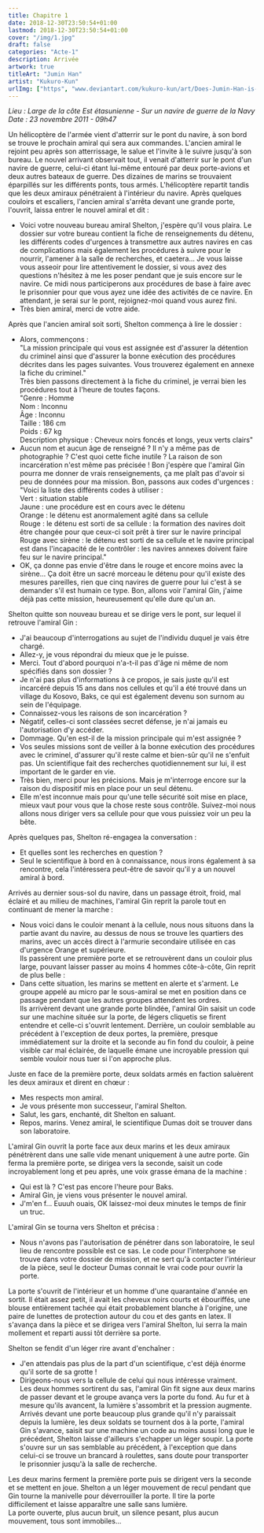 ```yaml
---
title: Chapitre 1
date: 2018-12-30T23:50:54+01:00
lastmod: 2018-12-30T23:50:54+01:00
cover: "/img/1.jpg"
draft: false
categories: "Acte-1"
description: Arrivée
artwork: true
titleArt: "Jumin Han"
artist: "Kukuro-Kun"
urlImg: ["https", "www.deviantart.com/kukuro-kun/art/Does-Jumin-Han-is-BAE-636692554"]
---
```

_Lieu : Large de la côte Est étasunienne - Sur un navire de guerre de la Navy  
Date : 23 novembre 2011 - 09h47_

Un hélicoptère de l'armée vient d'atterrir sur le pont du navire, à son bord se trouve le prochain amiral qui sera aux commandes. L'ancien amiral le rejoint peu après son atterrissage, le salue et l'invite à le suivre jusqu'à son bureau. Le nouvel arrivant observait tout, il venait d'atterrir sur le pont d'un navire de guerre, celui-ci étant lui-même entouré par deux porte-avions et deux autres bateaux de guerre. Des dizaines de marins se trouvaient éparpillés sur les différents ponts, tous armés. L'hélicoptère repartit tandis que les deux amiraux pénétraient à l'intérieur du navire. Après quelques couloirs et escaliers, l'ancien amiral s'arrêta devant une grande porte, l'ouvrit, laissa entrer le nouvel amiral et dit :  
- Voici votre nouveau bureau amiral Shelton, j'espère qu'il vous plaira. Le dossier sur votre bureau contient la fiche de renseignements du détenu, les différents codes d'urgences à transmettre aux autres navires en cas de complications mais également les procédures à suivre pour le nourrir, l'amener à la salle de recherches, et caetera... Je vous laisse vous asseoir pour lire attentivement le dossier, si vous avez des questions n'hésitez à me les poser pendant que je suis encore sur le navire. Ce midi nous participerons aux procédures de base à faire avec le prisonnier pour que vous ayez une idée des activités de ce navire. En attendant, je serai sur le pont, rejoignez-moi quand vous aurez fini.  
- Très bien amiral, merci de votre aide.

Après que l'ancien amiral soit sorti, Shelton commença à lire le dossier :  
- Alors, commençons :  
"La mission principale qui vous est assignée est d'assurer la détention du criminel ainsi que d'assurer la bonne exécution des procédures décrites dans les pages suivantes. Vous trouverez également en annexe la fiche du criminel."  
Très bien passons directement à la fiche du criminel, je verrai bien les procédures tout à l'heure de toutes façons.  
"Genre : Homme  
Nom : Inconnu  
Âge : Inconnu  
Taille : 186 cm  
Poids : 67 kg  
Description physique : Cheveux noirs foncés et longs, yeux verts clairs"  
- Aucun nom et aucun âge de renseigné ? Il n'y a même pas de photographie ? C'est quoi cette fiche inutile ? La raison de son incarcération n'est même pas précisée ! Bon j'espère que l'amiral Gin pourra me donner de vrais renseignements, ça me plaît pas d'avoir si peu de données pour ma mission. Bon, passons aux codes d'urgences :  
"Voici la liste des différents codes à utiliser :  
Vert : situation stable  
Jaune : une procédure est en cours avec le détenu  
Orange : le détenu est anormalement agité dans sa cellule  
Rouge : le détenu est sorti de sa cellule : la formation des navires doit être changée pour que ceux-ci soit prêt à tirer sur le navire principal  
Rouge avec sirène : le détenu est sorti de sa cellule et le navire principal est dans l'incapacité de le contrôler : les navires annexes doivent faire feu sur le navire principal."  
- OK, ça donne pas envie d'être dans le rouge et encore moins avec la sirène... Ça doit être un sacré morceau le détenu pour qu'il existe des mesures pareilles, rien que cinq navires de guerre pour lui c'est à se demander s'il est humain ce type. Bon, allons voir l'amiral Gin, j'aime déjà pas cette mission, heureusement qu'elle dure qu'un an.

Shelton quitte son nouveau bureau et se dirige vers le pont, sur lequel il retrouve l'amiral Gin :  
- J'ai beaucoup d'interrogations au sujet de l'individu duquel je vais être chargé.  
- Allez-y, je vous répondrai du mieux que je le puisse.  
- Merci. Tout d'abord pourquoi n'a-t-il pas d'âge ni même de nom spécifiés dans son dossier ?  
- Je n'ai pas plus d'informations à ce propos, je sais juste qu'il est incarcéré depuis 15 ans dans nos cellules et qu'il a été trouvé dans un village du Kosovo, Baks, ce qui est également devenu son surnom au sein de l'équipage.  
- Connaissez-vous les raisons de son incarcération ?  
- Négatif, celles-ci sont classées secret défense, je n'ai jamais eu l'autorisation d'y accéder.  
- Dommage. Qu'en est-il de la mission principale qui m'est assignée ?  
- Vos seules missions sont de veiller à la bonne exécution des procédures avec le criminel, d'assurer qu'il reste calme et bien-sûr qu'il ne s'enfuit pas. Un scientifique fait des recherches quotidiennement sur lui, il est important de le garder en vie.  
- Très bien, merci pour les précisions. Mais je m'interroge encore sur la raison du dispositif mis en place pour un seul détenu.  
- Elle m'est inconnue mais pour qu'une telle sécurité soit mise en place, mieux vaut pour vous que la chose reste sous contrôle. Suivez-moi nous allons nous diriger vers sa cellule pour que vous puissiez voir un peu la bête.  

Après quelques pas, Shelton ré-engagea la conversation :   
- Et quelles sont les recherches en question ?  
- Seul le scientifique à bord en à connaissance, nous irons également à sa rencontre, cela l'intéressera peut-être de savoir qu'il y a un nouvel amiral à bord.   

Arrivés au dernier sous-sol du navire, dans un passage étroit, froid, mal éclairé et au milieu de machines, l'amiral Gin reprit la parole tout en continuant de mener la marche :  
- Nous voici dans le couloir menant à la cellule, nous nous situons dans la partie avant du navire, au dessus de nous se trouve les quartiers des marins, avec un accès direct à l'armurie secondaire utilisée en cas d'urgence Orange et supérieure.  
Ils passèrent une première porte et se retrouvèrent dans un couloir plus large, pouvant laisser passer au moins 4 hommes côte-à-côte, Gin reprit de plus belle :  
- Dans cette situation, les marins se mettent en alerte et s'arment. Le groupe appelé au micro par le sous-amiral se met en position dans ce passage pendant que les autres groupes attendent les ordres.  
Ils arrivèrent devant une grande porte blindée, l'amiral Gin saisit un code sur une machine située sur la porte, de légers cliquetis se firent entendre et celle-ci s'ouvrit lentement. Derrière, un couloir semblable au précédent à l'exception de deux portes, la première, presque immédiatement sur la droite et la seconde au fin fond du couloir, à peine visible car mal éclairée, de laquelle émane une incroyable pression qui semble vouloir nous tuer si l'on approche plus.  

Juste en face de la première porte, deux soldats armés en faction saluèrent les deux amiraux et dirent en chœur :  
- Mes respects mon amiral.  
- Je vous présente mon successeur, l'amiral Shelton.  
- Salut, les gars, enchanté, dit Shelton en saluant.  
- Repos, marins. Venez amiral, le scientifique Dumas doit se trouver dans son laboratoire.  

L'amiral Gin ouvrit la porte face aux deux marins et les deux amiraux pénétrèrent dans une salle vide menant uniquement à une autre porte. Gin ferma la première porte, se dirigea vers la seconde, saisit un code incroyablement long et peu après, une voix grasse émana de la machine :  
- Qui est là ? C'est pas encore l'heure pour Baks.   
- Amiral Gin, je viens vous présenter le nouvel amiral.  
- J'm'en f... Euuuh ouais, OK laissez-moi deux minutes le temps de finir un truc.  

L'amiral Gin se tourna vers Shelton et précisa :  
- Nous n'avons pas l'autorisation de pénétrer dans son laboratoire, le seul lieu de rencontre possible est ce sas. Le code pour l'interphone se trouve dans votre dossier de mission, et ne sert qu'à contacter l'intérieur de la pièce, seul le docteur Dumas connait le vrai code pour ouvrir la porte.  

La porte s'ouvrit de l'intérieur et un homme d'une quarantaine d'année en sortit. Il était assez petit, il avait les cheveux noirs courts et ébouriffés, une blouse entièrement tachée qui était probablement blanche à l'origine, une paire de lunettes de protection autour du cou et des gants en latex. Il s'avança dans la pièce et se dirigea vers l'amiral Shelton, lui serra la main mollement et reparti aussi tôt derrière sa porte.  

Shelton se fendit d'un léger rire avant d'enchaîner :  
- J'en attendais pas plus de la part d'un scientifique, c'est déjà énorme qu'il sorte de sa grotte !  
- Dirigeons-nous vers la cellule de celui qui nous intéresse vraiment.  
Les deux hommes sortirent du sas, l'amiral Gin fit signe aux deux marins de passer devant et le groupe avança vers la porte du fond. Au fur et à mesure qu'ils avancent, la lumière s'assombrit et la pression augmente. Arrivés devant une porte beaucoup plus grande qu'il n'y paraissait depuis la lumière, les deux soldats se tournent dos à la porte, l'amiral Gin s'avance, saisit sur une machine un code au moins aussi long que le précédent, Shelton laisse d'ailleurs s'echapper un léger soupir. La porte s'ouvre sur un sas semblable au précédent, à l'exception que dans celui-ci se trouve un brancard à roulettes, sans doute pour transporter le prisonnier jusqu'à la salle de recherche. 
  
Les deux marins ferment la première porte puis se dirigent vers la seconde et se mettent en joue. Shelton a un léger mouvement de recul pendant que Gin tourne la manivelle pour déverrouiller la porte. Il tire la porte difficilement et laisse apparaître une salle sans lumière.   
La porte ouverte, plus aucun bruit, un silence pesant, plus aucun mouvement, tous sont immobiles...
